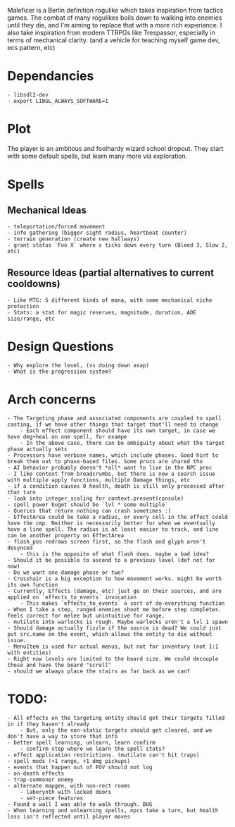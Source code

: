 
Maleficer is a Berlin definition rogulike which takes inspiration from tactics games.
The combat of many rogulikes boils down to walking into enemies until they die, and I'm aiming to replace that with a more rich experiance.
I also take inspiration from modern TTRPGs like Trespassor, especially in terms of mechanical clarity. 
(and a vehicle for teaching myself game dev, ecs pattern, etc)

# Dependancies
	- libsdl2-dev
	- export LIBGL_ALWAYS_SOFTWARE=1

# Plot
The player is an ambitous and foolhardy wizard school dropout. They start with some default spells, but learn many more via exploration.

# Spells

## Mechanical Ideas
	- teleportation/forced movement
	- info gathering (bigger sight radius, heartbeat counter)
	- terrain generation (create new hallways)
	- grant status `Foo X` where x ticks down every turn (Bleed 3, Slow 2, etc)


## Resource Ideas (partial alternatives to current cooldowns)
	- Like MTG: 5 different kinds of mana, with some mechanical niche protection
	- Stats: a stat for magic reserves, magnitude, duration, AOE size/range, etc

# Design Questions
	- Why explore the level, (vs doing down asap)
	- What is the progression system?

# Arch concerns
	- The Targeting phase and associated components are coupled to spell casting, if we have other things that target that'll need to change
		- Each effect component should have its own target, in case we have dmg+heal on one spell, for exampe
		- In the above case, there can be ambiguity about what the target phase actually sets
	- Processors have verbose names, which include phases. Good hint to break them out to phase-based files. Some procs are shared tho
	- AI behavior probably doesn't *all* want to live in the NPC proc
	- I like context from breadcrumbs, but there is now a search issue with multiple apply functions, multiple Damage things, etc
	- if a condition causes 0 health, death is still only processed after that turn
	- look into integer_scaling for context.present(console)
	- spell power buget should be `lvl * some multiple`
	- Queries that return nothing can crash sometimes :(
	- EffectArea could be take a radius, or every cell in the effect could have the cmp. Neither is necessarily better for when we eventually have a line spell. The radius is at least easier to track, and line can be another property on EffectArea
	- flash_pos redraws screen first, so the flash and glyph aren't desynced
		- this is the opposite of what flash does. maybe a bad idea?
	- Should it be possible to ascend to a previous level (def not for now)
	- Do we want one damage phase or two?
	- Crosshair is a big exception to how movement works. might be worth its own function
	- Currently, Effects (damage, etc) just go on their sources, and are applied on `effects_to_events` invocation
		- This makes `effects_to_events` a sort of do-everything function
	- When I take a step, ranged enemies shoot me before step completes. feels correct for melee but unintuitive for range.
	- mutilate into warlocks is rough. Maybe warlocks aren't a lvl 1 spawn
	- Should damage actually fizzle if the source is dead? We could just put src.name on the event, which allows the entity to die without issue.
	- MenuItem is used for actual menus, but not for inventory (not 1:1 with entities)
	- Right now levels are limited to the board size. We could decouple those and have the board "scroll"
    - should we always place the stairs as far back as we can?
# TODO:
	- All effects on the targeting entity should get their targets filled in if they haven't already
		- But, only the non-static targets should get cleared, and we don't have a way to store that info
	- better spell learning, unlearn, learn confirm
		- confirm step where we learn the spell stats?
	- effect application restrictions. (mutilate can't hit traps)
	- spell mods (+1 range, +1 dmg pickups)
	- events that happen out of FOV should not log
	- on-death effects
	- trap-summoner enemy
	- alternate mapgen, with non-rect rooms
		- laberynth with locked doors
		- set-piece features
	- Found a wall I was able to walk through. BUG
	- When learning and unlearning spells, npcs take a turn, but health loss isn't reflected until player moves
